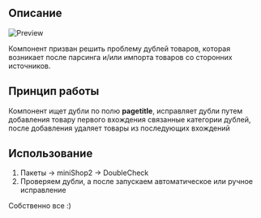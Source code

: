## Описание
![Preview](https://github.com/pavel_one/DoubleCheck/raw/master/preview.png)

Компонент призван решить проблему дублей товаров, которая возникает после парсинга и/или импорта товаров со сторонних источников. 

## Принцип работы

Компонент ищет дубли по полю **pagetitle**, исправляет  дубли путем добавления товару первого вхождения связанные категории дублей, после добавления удаляет товары из последующих вхождений

## Использование

1. Пакеты -> miniShop2 -> DoubleCheck
2. Проверяем дубли, а после запускаем автоматическое или ручное исправление

Собственно все :)